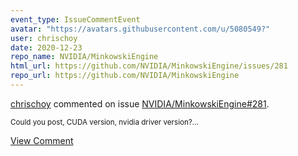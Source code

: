 ```yaml
---
event_type: IssueCommentEvent
avatar: "https://avatars.githubusercontent.com/u/5080549?"
user: chrischoy
date: 2020-12-23
repo_name: NVIDIA/MinkowskiEngine
html_url: https://github.com/NVIDIA/MinkowskiEngine/issues/281
repo_url: https://github.com/NVIDIA/MinkowskiEngine
---
```


<a href='https://github.com/chrischoy' target='_blank'>chrischoy</a> commented on issue <a href='https://github.com/NVIDIA/MinkowskiEngine/issues/281' target='_blank'>NVIDIA/MinkowskiEngine#281</a>.

<small>Could you post, CUDA version, nvidia driver version?...</small>

<a href='https://github.com/NVIDIA/MinkowskiEngine/issues/281' target='_blank'>View Comment</a>
